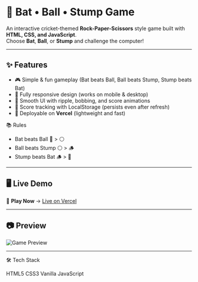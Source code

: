 # 🏏 Bat • Ball • Stump Game

An interactive cricket-themed **Rock-Paper-Scissors** style game built with **HTML, CSS, and JavaScript**.  
Choose **Bat**, **Ball**, or **Stump** and challenge the computer!

---

## ✨ Features
- 🎮 Simple & fun gameplay (Bat beats Ball, Ball beats Stump, Stump beats Bat)
- 📱 Fully responsive design (works on mobile & desktop)
- 🎨 Smooth UI with ripple, bobbing, and score animations
- 💾 Score tracking with LocalStorage (persists even after refresh)
- 🚀 Deployable on **Vercel** (lightweight and fast)



📚 Rules
- Bat beats Ball 🏏 > ⚪ 
- Ball beats Stump ⚪ > 🪵
- Stump beats Bat 🪵 > 🏏
---

## 🖥️ Live Demo
🔗 **Play Now** → [Live on Vercel](https://your-vercel-link.vercel.app)  

---

## 📷 Preview
![Game Preview](preview.png)

---
🛠️ Tech Stack

HTML5
CSS3
Vanilla JavaScript
